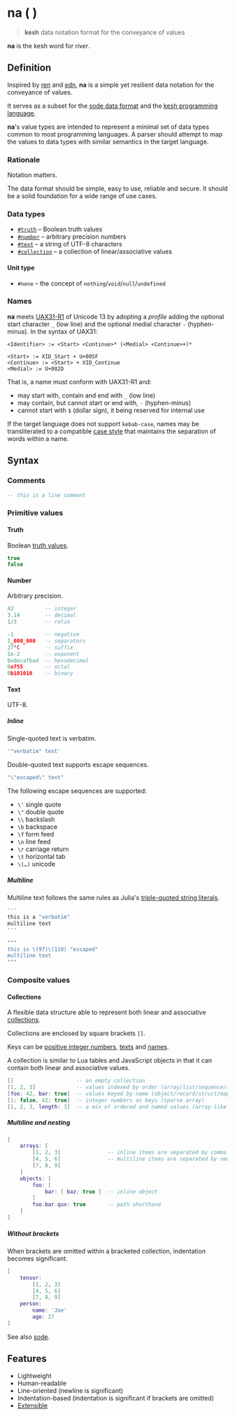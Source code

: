 # na ( )

<!--
<p>&nbsp;</p>
<p align="center" width="100%"><img height="381px" alt="A Kesh map of the watershed of Sinshan Creek" src="https://i.imgur.com/JsIGehK.png"></p>
<p>&nbsp;</p>
-->

> **kesh** data notation format for the conveyance of values

**na** is the kesh word for _river_.

## Definition

Inspired by [ren](https://pointillistic.com/ren/) and [edn](https://github.com/edn-format/edn/), **na** is a simple yet resilient data notation for the conveyance of values.

It serves as a subset for the [sode data format](https://github.com/kesh-lang/sode) and the [kesh programming language](https://github.com/kesh-lang/kesh).

**na**'s value types are intended to represent a minimal set of data types common to most programming languages. A parser should attempt to map the values to data types with similar semantics in the target language.

### Rationale

Notation matters.

The data format should be simple, easy to use, reliable and secure. It should be a solid foundation for a wide range of use cases.

### Data types

- [`#truth`](#truth) – Boolean truth values
- [`#number`](#number) – arbitrary precision numbers
- [`#text`](#text) – a string of UTF-8 characters
- [`#collection`](#collections) – a collection of linear/associative values

#### Unit type

- `#none` – the concept of `nothing`/`void`/`null`/`undefined`

### Names

**na** meets [UAX31-R1](https://unicode.org/reports/tr31/#R1) of Unicode 13 by adopting a _profile_ adding the optional start character `_` (low line) and the optional medial character `-` (hyphen-minus). In the syntax of UAX31:

    <Identifier> := <Start> <Continue>* (<Medial> <Continue>+)*

    <Start> := XID_Start + U+005F
    <Continue> := <Start> + XID_Continue
    <Medial> := U+002D

That is, a name must conform with UAX31-R1 and:
- may start with, contain and end with `_` (low line)
- may contain, but cannot start or end with, `-` (hyphen-minus)
- cannot start with `$` (dollar sign), it being reserved for internal use

If the target language does not support `kebab-case`, names may be transliterated to a compatible [case style](https://en.wikipedia.org/wiki/Naming_convention_(programming)#Multiple-word_identifiers) that maintains the separation of words within a name.

## Syntax

### Comments

```lua
-- this is a line comment
```

### Primitive values

#### Truth

Boolean [truth values](https://en.wikipedia.org/wiki/Truth_value).

```lua
true
false
```

#### Number

Arbitrary precision.

```lua
42          -- integer
3.14        -- decimal
1/3         -- ratio
```

```lua
-1          -- negative
1_000_000   -- separators
27°C        -- suffix
1e-2        -- exponent
0xdecafbad  -- hexadecimal
0o755       -- octal
0b101010    -- binary
```

#### Text

UTF-8.

##### Inline

Single-quoted text is verbatim.

```lua
'"verbatim" text'
```

Double-quoted text supports escape sequences.

```lua
"\"escaped\" text"
```

The following escape sequences are supported:

- `\'` single quote
- `\"` double quote
- `\\` backslash
- `\b` backspace
- `\f` form feed
- `\n` line feed
- `\r` carriage return
- `\t` horizontal tab
- `\(…)` unicode

##### Multiline

Multiline text follows the same rules as Julia's [triple-quoted string literals](https://docs.julialang.org/en/v1/manual/strings/#Triple-Quoted-String-Literals).

```julia
'''
this is a "verbatim"
multiline text
'''
```

```julia
"""
this is \(97)\(110) "escaped"
multiline text
"""
```

### Composite values

#### Collections

A flexible data structure able to represent both linear and associative [collections](https://en.wikipedia.org/wiki/Collection_(abstract_data_type)).

Collections are enclosed by square brackets `[]`.

Keys can be [positive integer numbers](#number), [texts](#text) and [names](#names).

A collection is similar to Lua tables and JavaScript objects in that it can contain both linear and associative values.

```lua
[]                    -- an empty collection
[1, 2, 3]             -- values indexed by order (array/list/sequence/stack/queue)
[foo: 42, bar: true]  -- values keyed by name (object/record/struct/map/dict/hash)
[1: false, 42: true]  -- integer numbers as keys (sparse array)
[1, 2, 3, length: 3]  -- a mix of ordered and named values (array-like object)
```

##### Multiline and nesting

```lua
[
    arrays: [
        [1, 2, 3]               -- inline items are separated by comma
        [4, 5, 6]               -- multiline items are separated by newline
        [7, 8, 9]
    ]
    objects: [
        foo: [
            bar: [ baz: true ]  -- inline object
        ]
        foo.bar.qux: true       -- path shorthand
    ]
]
```

##### Without brackets

When brackets are omitted within a bracketed collection, indentation becomes significant.

```lua
[
    tensor:
        [1, 2, 3]
        [4, 5, 6]
        [7, 8, 9]
    person:
        name: 'Joe'
        age: 27
]
```

See also [sode](https://github.com/kesh-lang/sode).

## Features

- Lightweight
- Human-readable
- Line-oriented (newline is significant)
- Indentation-based (indentation is significant if brackets are omitted)
- [Extensible](extensions.md)

<!--
<sub>Illustration is [CC BY-NC-ND](https://creativecommons.org/licenses/by-nc-nd/4.0/) Ursula K. Le Guin Literary Trust. From [Ursula Le Guin](https://www.ursulakleguin.com/)'s novel about the Kesh, [Always Coming Home](https://www.ursulakleguin.com/always-coming-home-book).</sub>
-->
